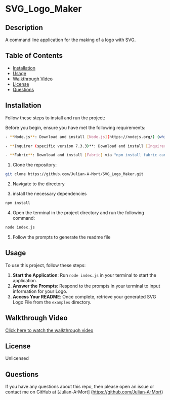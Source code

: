 # SVG_Logo_Maker
 
## Description
A command line application for the making of a logo with SVG.

## Table of Contents
* [Installation](#installation)
* [Usage](#usage)
* [Walkthrough Video](#walkthrough-video)
* [License](#license)
* [Questions](#questions)
  
## Installation

Follow these steps to install and run the project:

Before you begin, ensure you have met the following requirements:

```sh
- **Node.js**: Download and install [Node.js](https://nodejs.org/) (which includes [npm](http://npmjs.com)) on your computer.
```

```sh
- **Inquirer (specific version 7.3.3)**: Download and install [Inquirer] via "npm install inquirer@7.3.3"
```

```sh
- **Fabric**: Download and install [Fabric] via "npm install fabric canvas"
```

1. Clone the repository:
```sh
git clone https://github.com/Julian-A-Mort/SVG_Logo_Maker.git
```

2. Navigate to the directory

3. install the necessary dependencies 
```sh
npm install
```

4. Open the terminal in the project directory and run the following command:
```sh
node index.js
```

5. Follow the prompts to generate the readme file
  
## Usage

To use this project, follow these steps:

1. **Start the Application**: Run `node index.js` in your terminal to start the application.
2. **Answer the Prompts**: Respond to the prompts in your terminal to input information for your Logo.
3. **Access Your README**: Once complete, retrieve your generated SVG Logo File from the `examples` directory.

## Walkthrough Video

[Click here to watch the walkthrough video](./examples/logo_video.mp4)


  
## License
Unlicensed 
  
  
## Questions
If you have any questions about this repo, then please open an issue or contact me on GitHub at [Julian-A-Mort] (https://github.com/Julian-A-Mort) 
  




